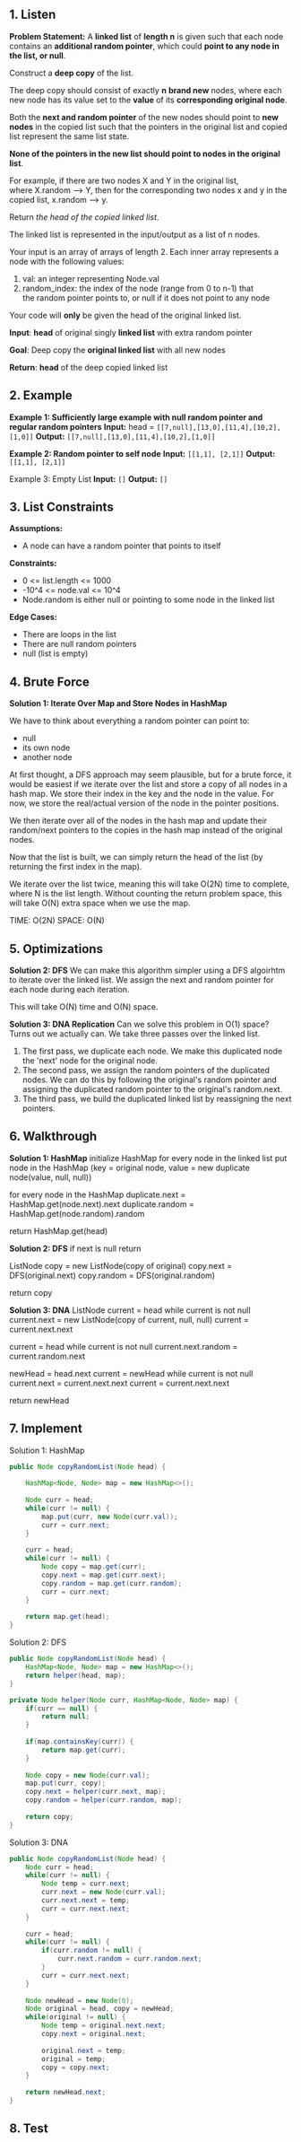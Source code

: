 ## 1. Listen

**Problem Statement:**
A **linked list** of **length n** is given such that each node contains an **additional random pointer**, which could **point to any node in the list, or null**.

Construct a **deep copy** of the list.

The deep copy should consist of exactly **n** **brand new** nodes, where each new node has its value set to the **value** of its **corresponding original node**.

Both the **next and random pointer** of the new nodes should point to **new nodes** in the copied list such that the pointers in the original list and copied list represent the same list state. 

**None of the pointers in the new list should point to nodes in the original list**.

For example, if there are two nodes X and Y in the original list, where X.random --> Y, then for the corresponding two nodes x and y in the copied list, x.random --> y.

Return _the head of the copied linked list_.

The linked list is represented in the input/output as a list of n nodes.

Your input is an array of arrays of length 2. Each inner array represents a node with the following values:
1. val: an integer representing Node.val
2. random_index: the index of the node (range from 0 to n-1) that the random pointer points to, or null if it does not point to any node

Your code will **only** be given the head of the original linked list.

**Input**:
**head** of original singly **linked list** with extra random pointer

**Goal**:
Deep copy the **original linked list** with all new nodes

**Return**:
**head** of the deep copied linked list

## 2. Example

**Example 1: Sufficiently large example with null random pointer and regular random pointers**
**Input:** head = `[[7,null],[13,0],[11,4],[10,2],[1,0]]`
**Output:** `[[7,null],[13,0],[11,4],[10,2],[1,0]]`

**Example 2: Random pointer to self node**
**Input:** `[[1,1], [2,1]]`
**Output:** `[[1,1], [2,1]]` 

Example 3: Empty List
**Input:** `[]`
**Output:** `[]`
## 3. List Constraints

**Assumptions:**
- A node can have a random pointer that points to itself

**Constraints:**
- 0 <= list.length <= 1000
- -10^4 <= node.val <= 10^4
- Node.random is either null or pointing to some node in the linked list

**Edge Cases:**
- There are loops in the list
- There are null random pointers
- null (list is empty)
## 4. Brute Force

**Solution 1: Iterate Over Map and Store Nodes in HashMap**

We have to think about everything a random pointer can point to:
- null
- its own node
- another node

At first thought, a DFS approach may seem plausible, but for a brute force, it would be easiest if we iterate over the list and store a copy of all nodes in a hash map. We store their index in the key and the node in the value. For now, we store the real/actual version of the node in the pointer positions.

We then iterate over all of the nodes in the hash map and update their random/next pointers to the copies in the hash map instead of the original nodes.

Now that the list is built, we can simply return the head of the list (by returning the first index in the map).

We iterate over the list twice, meaning this will take O(2N) time to complete, where N is the list length.
Without counting the return problem space, this will take O(N) extra space when we use the map.

TIME: O(2N)
SPACE: O(N)
## 5. Optimizations

**Solution 2: DFS**
We can make this algorithm simpler using a DFS algoirhtm to iterate over the linked list.
We assign the next and random pointer for each node during each iteration.

This will take O(N) time and O(N) space.

**Solution 3: DNA Replication**
Can we solve this problem in O(1) space? Turns out we actually can.
We take three passes over the linked list. 
1. The first pass, we duplicate each node. We make this duplicated node the 'next' node for the original node.
2. The second pass, we assign the random pointers of the duplicated nodes. We can do this by following the original's random pointer and assigning the duplicated random pointer to the original's random.next.
3. The third pass, we build the duplicated linked list by reassigning the next pointers.

## 6. Walkthrough

**Solution 1: HashMap**
initialize HashMap
for every node in the linked list
	put node in the HashMap (key = original node, value = new duplicate node(value, null, null))

for every node in the HashMap
	duplicate.next = HashMap.get(node.next).next
	duplicate.random = HashMap.get(node.random).random

return HashMap.get(head)

**Solution 2: DFS**
if next is null
	return

ListNode copy = new ListNode(copy of original)
copy.next = DFS(original.next)
copy.random = DFS(original.random)

return copy

**Solution 3: DNA**
ListNode current = head
while current is not null
	current.next = new ListNode(copy of current, null, null)
	current = current.next.next

current = head
while current is not null
	current.next.random = current.random.next

newHead = head.next
current = newHead
while current is not null
	current.next = current.next.next
	current = current.next.next

return newHead

## 7. Implement

Solution 1: HashMap
```Java
public Node copyRandomList(Node head) {
	
	HashMap<Node, Node> map = new HashMap<>();
	
	Node curr = head;
	while(curr != null) {
		map.put(curr, new Node(curr.val));
		curr = curr.next;
	}
	
	curr = head;
	while(curr != null) {
		Node copy = map.get(curr);
		copy.next = map.get(curr.next);
		copy.random = map.get(curr.random);
		curr = curr.next;
	}
	
	return map.get(head);
}
```

Solution 2: DFS
```Java
public Node copyRandomList(Node head) {
	HashMap<Node, Node> map = new HashMap<>();
	return helper(head, map);
}

private Node helper(Node curr, HashMap<Node, Node> map) {
	if(curr == null) {
		return null;
	}
	
	if(map.containsKey(curr)) {
		return map.get(curr);
	}
	
	Node copy = new Node(curr.val);
	map.put(curr, copy);
	copy.next = helper(curr.next, map);
	copy.random = helper(curr.random, map);
	
	return copy;
}
```

Solution 3: DNA
```Java
public Node copyRandomList(Node head) {
	Node curr = head;
	while(curr != null) {
		Node temp = curr.next;
		curr.next = new Node(curr.val);
		curr.next.next = temp;
		curr = curr.next.next;
	}
	
	curr = head;
	while(curr != null) {
		if(curr.random != null) {
			curr.next.random = curr.random.next;
		}
		curr = curr.next.next;
	}
	
	Node newHead = new Node(0);
	Node original = head, copy = newHead;
	while(original != null) {
		Node temp = original.next.next;
		copy.next = original.next;
		
		original.next = temp;
		original = temp;
		copy = copy.next;	
	}
	
	return newHead.next;
}
```
## 8. Test
